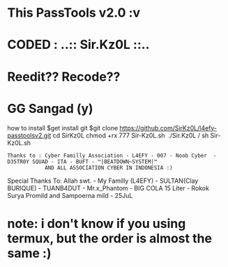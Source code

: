 ﻿# This PassTools v2.0 :v
# CODED : ..:: Sir.Kz0L ::.. 

# Reedit?? Recode??
# GG Sangad (y)


 how to install
 $get install git
 $git clone https://github.com/SirKz0L/l4efy-passtoolsv2.git
 cd SirKz0L
 chmod +rx 777 Sir-Kz0L.sh
 ./Sir.Kz0L  / sh Sir-Kz0L.sh




    Thanks to : Cyber Familly Association - L4EFY - 007 - Noob Cyber  - D35TR0Y SQUAD - ITA - BUFT - ™|BEATDOWN~SYSTEM|™
                AND ALL ASSOCIATION CYBER IN INDONESIA :)
                
Special Thanks To: Allah swt. - My Familly (L4EFY) - SULTAN(Clay BURIQUE) - TUANB4DUT - Mr.x_Phantom - BIG COLA 15 Liter - Rokok Surya Promild and Sampoerna mild - 25JuL



# note: i don't know if you using termux, but the order is almost the same :) 
